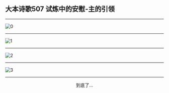 
## 大本诗歌507 试炼中的安慰-主的引领
        
<div id="aplayer0"></div>

---

<img alt="0" data-original="https://cdn.jsdelivr.net/gh/k34869/shi/data/d0507/0">

---

<img alt="1" data-original="https://cdn.jsdelivr.net/gh/k34869/shi/data/d0507/1">

---

<img alt="2" data-original="https://cdn.jsdelivr.net/gh/k34869/shi/data/d0507/2">

---

<img alt="3" data-original="https://cdn.jsdelivr.net/gh/k34869/shi/data/d0507/3">

---

<p style="text-align: center">到底了...</p>

<script src="/js/dist-view.js"></script>

<script>
MAIN.id = 'd0507';
        
const ap0 = new APlayer({
    container: document.getElementById('aplayer0'),
    volume: 1,
    loop: 'none',
    preload: 'none',
    audio: [{
        name: '大本诗歌507.mp3',
        artist: '大本诗歌',
        url: 'https://res.wx.qq.com/voice/getvoice?mediaid=MzI0NTk3MDM5M18yMjQ3NDkzODQy',
        cover: '/favicon'
    }]
});
</script>
